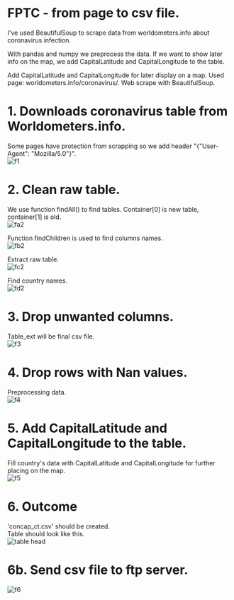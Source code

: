 # FPTC - from page to csv file.
 I've used BeautifulSoup to scrape data from worldometers.info about coronavirus infection.

 With pandas and numpy we preprocess the data.
 If we want to show later info on the map, we add CapitalLatitude and  CapitalLongitude to the table.

 Add CapitalLatitude and CapitalLongitude for later display on a map.
 Used page: worldometers.info/coronavirus/.
 Web scrape with BeautifulSoup. 


# 1. Downloads coronavirus table from Worldometers.info.
Some pages have protection from scrapping so we add header "{"User-Agent": "Mozilla/5.0"}". <br>
![f1](https://user-images.githubusercontent.com/69935274/101418066-4b7fbf80-38ed-11eb-8bff-3b5b1b00d2ec.png)
  
# 2. Clean raw table.
We use function findAll() to find tables.
Container[0] is new table, container[1] is old. <br>
![fa2](https://user-images.githubusercontent.com/69935274/101418080-53d7fa80-38ed-11eb-8dd2-442e6542506c.png)

Function findChildren is used to find columns names. <br>
![fb2](https://user-images.githubusercontent.com/69935274/101418091-5c303580-38ed-11eb-8853-065be7be7c66.png)

Extract raw table. <br>
![fc2](https://user-images.githubusercontent.com/69935274/101418101-62261680-38ed-11eb-8a69-31a2f524f9d7.png)

Find country names. <br>
![fd2](https://user-images.githubusercontent.com/69935274/101418118-6b16e800-38ed-11eb-9fda-a89ae783a0f9.png)

# 3. Drop unwanted columns.
Table_ext will be final csv file. <br>
![f3](https://user-images.githubusercontent.com/69935274/101418139-7538e680-38ed-11eb-9781-43a3ba46df5f.png)

# 4. Drop rows with Nan values.
Preprocessing data. <br>
![f4](https://user-images.githubusercontent.com/69935274/101418155-7c5ff480-38ed-11eb-9e39-3f724872ce5d.png)

# 5. Add CapitalLatitude and  CapitalLongitude to the table.
Fill country's data with CapitalLatitude and CapitalLongitude for further placing on the map. <br>
![f5](https://user-images.githubusercontent.com/69935274/101418166-81bd3f00-38ed-11eb-8cdf-697ec4853f6a.png)

# 6. Outcome
'concap_ct.csv' should be created. <br>
Table should look like this. <br>
![table head](https://user-images.githubusercontent.com/69935274/111017022-5f860200-83b1-11eb-93cd-b48cccbd5a4b.png)

# 6b. Send csv file to ftp server. <br>
![f6](https://user-images.githubusercontent.com/69935274/101418176-871a8980-38ed-11eb-95ae-3036e01dcd79.png)


